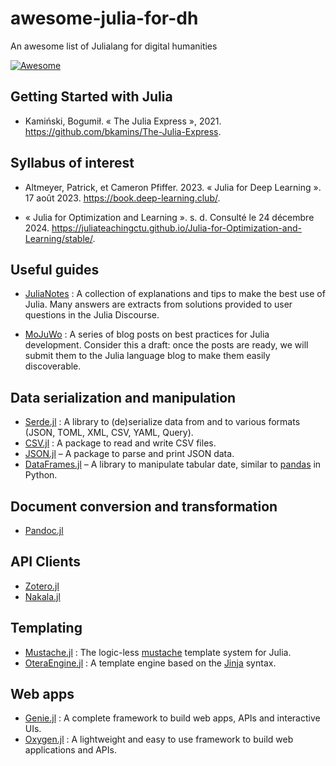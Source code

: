 # awesome-julia-for-dh
An awesome list of Julialang for digital humanities

[![Awesome](https://awesome.re/badge-flat2.svg)](https://awesome.re)

## Getting Started with Julia
- Kamiński, Bogumił. « The Julia Express », 2021. https://github.com/bkamins/The-Julia-Express.

## Syllabus of interest

- Altmeyer, Patrick, et Cameron Pfiffer. 2023. « Julia for Deep Learning ». 17 août 2023. https://book.deep-learning.club/.

- « Julia for Optimization and Learning ». s. d. Consulté le 24 décembre 2024. https://juliateachingctu.github.io/Julia-for-Optimization-and-Learning/stable/.

## Useful guides

- [JuliaNotes](https://m3g.github.io/JuliaNotes.jl/stable/) : A collection of explanations and tips to make the best use of Julia. Many answers are extracts from solutions provided to user questions in the Julia Discourse.

- [MoJuWo](https://modernjuliaworkflows.org) : A series of blog posts on best practices for Julia development. Consider this a draft: once the posts are ready, we will submit them to the Julia language blog to make them easily discoverable.

## Data serialization and manipulation
- [Serde.jl](https://github.com/bhftbootcamp/Serde.jl) : A library to (de)serialize data from and to various formats (JSON, TOML, XML, CSV, YAML, Query).
- [CSV.jl](https://github.com/JuliaData/CSV.jl) : A package to read and write CSV files.
- [JSON.jl](https://github.com/JuliaIO/JSON.jl) – A package to parse and print JSON data.
- [DataFrames.jl]() – A library to manipulate tabular date, similar to [pandas](https://pandas.pydata.org/) in Python.

## Document conversion and transformation
- [Pandoc.jl](https://github.com/kdheepak/Pandoc.jl)

## API Clients
- [Zotero.jl](https://github.com/theogf/Zotero.jl)
- [Nakala.jl](https://github.com/sardinecan/Nakala.jl)

## Templating
- [Mustache.jl](https://github.com/jverzani/Mustache.jl) : The logic-less [mustache](https://mustache.github.io/) template system for Julia.
- [OteraEngine.jl](https://github.com/MommaWatasu/OteraEngine.jl) : A template engine based on the [Jinja](https://jinja.palletsprojects.com) syntax.

## Web apps
- [Genie.jl](https://github.com/GenieFramework/Genie.jl) :
A complete framework to build web apps, APIs and interactive UIs.
- [Oxygen.jl](https://github.com/OxygenFramework/Oxygen.jl) : A lightweight and easy to use framework to build web applications and APIs.
